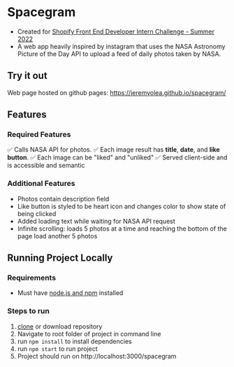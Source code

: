 # Spacegram
- Created for [Shopify Front End Developer Intern Challenge - Summer 2022](https://docs.google.com/document/d/13zXpyrC2yGxoLXKktxw2VJG2Jw8SdUfliLM-bYQLjqE/edit#)
- A web app heavily inspired by instagram that uses the NASA Astronomy Picture of the Day API to upload a feed of daily photos taken by NASA.

## Try it out
Web page hosted on github pages: https://jeremyolea.github.io/spacegram/

## Features
### Required Features
:white_check_mark: Calls NASA API for photos.
:white_check_mark: Each image result has **title**, **date**, and **like button**.
:white_check_mark: Each image can be "liked" and "unliked"
:white_check_mark: Served client-side and is accessible and semantic

### Additional Features
- Photos contain description field
- Like button is styled to be heart icon and changes color to show state of being clicked
- Added loading text while waiting for NASA API request
- Infinite scrolling: loads 5 photos at a time and reaching the bottom of the page load another 5 photos

## Running Project Locally
### Requirements
- Must have [node.js and npm](https://www.pluralsight.com/guides/getting-started-with-nodejs) installed

### Steps to run
1. [clone](https://docs.github.com/en/repositories/creating-and-managing-repositories/cloning-a-repository) or download repository 
2. Navigate to root folder of project in command line
3. run `npm install` to install dependencies
4. run `npm start` to run project
5. Project should run on http://localhost:3000/spacegram